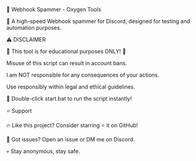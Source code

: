 🚀 Webhook Spammer - Oxygen Tools
                                       

🔴 A high-speed Webhook spammer for Discord, designed for testing and automation purposes.

⚠️ DISCLAIMER

🚨 This tool is for educational purposes ONLY! 🚨

Misuse of this script can result in account bans.

I am NOT responsible for any consequences of your actions.

Use responsibly within legal and ethical guidelines.

🔹 Double-click start.bat to run the script instantly!

⭐ Support

🔥 Like this project? Consider starring ⭐ it on GitHub!

📢 Got issues? Open an issue or DM me on Discord.

💀 Stay anonymous, stay safe.
